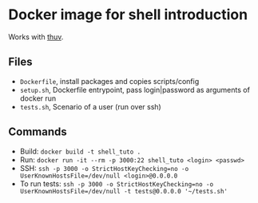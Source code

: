 # Docker image for shell introduction

Works with [thuv](https://github.com/gandem/thuv).

## Files

- `Dockerfile`, install packages and copies scripts/config
- `setup.sh`, Dockerfile entrypoint, pass login|password as arguments of docker run
- `tests.sh`, Scenario of a user (run over ssh)

## Commands

- Build: `docker build -t shell_tuto .`
- Run: `docker run -it --rm -p 3000:22 shell_tuto <login> <passwd>`
- SSH: `ssh -p 3000 -o StrictHostKeyChecking=no -o UserKnownHostsFile=/dev/null <login>@0.0.0.0`
- To run tests: `ssh -p 3000 -o StrictHostKeyChecking=no -o UserKnownHostsFile=/dev/null -t tests@0.0.0.0 '~/tests.sh'`
